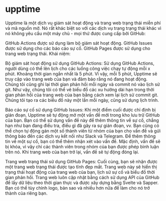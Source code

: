 # upptime
Upptime là một dịch vụ giám sát hoạt động và trang web trạng thái miễn phí và mã nguồn mở. Nó rất khác biệt so với các dịch vụ trang trạng thái khác vì nó không yêu cầu một máy chủ - mọi thứ được cung cấp bởi GitHub:

GitHub Actions được sử dụng làm bộ giám sát hoạt động.
GitHub Issues được sử dụng cho các báo cáo sự cố.
GitHub Pages được sử dụng cho trang web trạng thái.
Khái niệm:

Bộ giám sát hoạt động sử dụng GitHub Actions:
Sử dụng GitHub Actions, người dùng có thể lên lịch cho các luồng công việc chạy tự động mỗi x phút. Khoảng thời gian ngắn nhất là 5 phút. Vì vậy, mỗi 5 phút, Upptime sẽ truy cập vào trang web của bạn và đảm bảo rằng nó đang hoạt động.
Chúng tôi cũng ghi lại thời gian phản hồi mỗi ngày và commit nó vào lịch sử git. Như vậy, chúng tôi có thể vẽ biểu đồ các xu hướng dài hạn trong thời gian phản hồi của trang web của bạn bằng cách xem lại lịch sử commit git. Chúng tôi tạo ra các biểu đồ này một lần mỗi ngày, cũng sử dụng lịch trình.

Báo cáo sự cố sử dụng GitHub Issues:
Khi một điểm cuối được chỉ định bị gián đoạn, Upptime sẽ tự động mở một vấn đề mới trong kho lưu trữ GitHub của bạn. Bạn có thể sử dụng vấn đề này để thêm thông tin về sự cố, chẳng hạn như bạn đang điều tra, điều gì đã gây ra sự gián đoạn, vv. Bạn cũng có thể chọn tự động gán một số thành viên từ nhóm của bạn cho vấn đề và gửi thông báo đến các dịch vụ kết nối như Slack và Telegram.
Để thêm thông tin về một sự cố, bạn có thể thêm nhận xét vào vấn đề. Mặc định, vấn đề sẽ bị khóa, vì vậy chỉ các thành viên trong nhóm của bạn được phép bình luận trên nó. Khi trang web của bạn trở lại, vấn đề sẽ tự động đóng lại.

Trang web trạng thái sử dụng GitHub Pages:
Cuối cùng, bạn sẽ nhận được một trang web trạng thái được tạo tĩnh đẹp mắt. Trang web này sẽ hiển thị trạng thái hoạt động của trang web của bạn, lịch sử sự cố và biểu đồ thời gian phản hồi. Trang web luôn cập nhật bằng cách sử dụng API của GitHub để lấy dữ liệu theo thời gian thực và được xây dựng bằng Svelte và Sapper. Bạn có thể tùy chỉnh logo, bản sao và nhiều hơn nữa để làm cho nó trở thành của riêng bạn.
